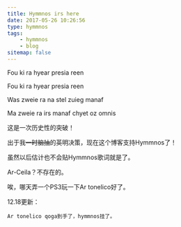 ```yaml
---
title: Hymmnos irs here
date: 2017-05-26 10:26:56
type: hymmnos
tags: 
    - hymmnos
    - blog
sitemap: false
---
```

Fou ki ra hyear presia reen
<!-- excerpt -->
<span class=hymmnos>Fou ki ra hyear presia reen</span>

<span class=hymmnos>Was zweie ra na stel zuieg manaf</span>

<span class=hymmnos>Ma zweie ra irs manaf chyet oz omnis</span>

这是一次历史性的突破！

出于我<del>一时脑抽</del>的英明决策，现在这个博客支持Hymmnos了！

<span class=spoiler>虽然以后估计也不会贴Hymmnos歌词就是了。</span>

Ar-Ceila？不存在的。

唉，哪天弄一个PS3玩一下Ar tonelico好了。

12.18更新：

	Ar tonelico qoga到手了，hymmnos挂了。
